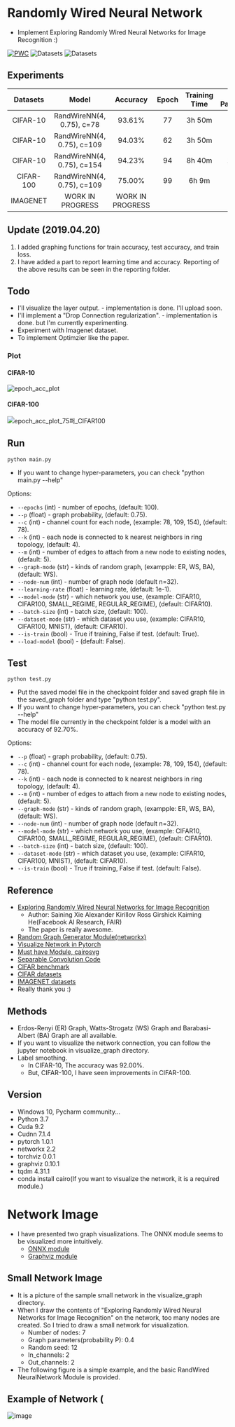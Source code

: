 # Randomly Wired Neural Network
- Implement Exploring Randomly Wired Neural Networks for Image Recognition :)

[![PWC](https://img.shields.io/endpoint.svg?url=https://paperswithcode.com/badge/exploring-randomly-wired-neural-networks-for/image-classification-imagenet-image-reco)](https://paperswithcode.com/sota/image-classification-imagenet-image-reco?p=exploring-randomly-wired-neural-networks-for) ![Datasets](https://img.shields.io/badge/Dataset-CIFAR--10-brightgreen.svg) ![Datasets](https://img.shields.io/badge/Dataset-CIFAR--100-green.svg)

## Experiments
| Datasets | Model | Accuracy | Epoch | Training Time | Model Parameters |
| :---: | :---: | :---: | :---: | :---: | :---: |
CIFAR-10 | RandWireNN(4, 0.75), c=78 | 93.61% | 77 | 3h 50m | 4.75M
CIFAR-10 | RandWireNN(4, 0.75), c=109 | 94.03% | 62 | 3h 50m | 8.93M
CIFAR-10 | RandWireNN(4, 0.75), c=154 | 94.23% | 94 | 8h 40m | 17.31M
CIFAR-100 | RandWireNN(4, 0.75), c=109 | 75.00% | 99 | 6h 9m | 9.04M
IMAGENET | WORK IN PROGRESS | WORK IN PROGRESS

## Update (2019.04.20)
1. I added graphing functions for train accuracy, test accuracy, and train loss.
2. I have added a part to report learning time and accuracy. Reporting of the above results can be seen in the reporting folder.

## Todo
  - I'll visualize the layer output. - implementation is done. I'll upload soon.
  - I'll implement a "Drop Connection regularization". - implementation is done. but I'm currently experimenting.
  - Experiment with Imagenet dataset.
  - To implement Optimzier like the paper.

### Plot
#### CIFAR-10
![epoch_acc_plot](https://user-images.githubusercontent.com/22078438/56496272-aeafb900-6533-11e9-832d-c2d30ec36d45.png)

#### CIFAR-100
![epoch_acc_plot_75퍼_CIFAR100](https://user-images.githubusercontent.com/22078438/56633036-745f2c80-6697-11e9-867c-528ac280b588.png)


## Run
```
python main.py
```
- If you want to change hyper-parameters, you can check "python main.py --help"

Options:
- `--epochs` (int) - number of epochs, (default: 100).
- `--p` (float) - graph probability, (default: 0.75).
- `--c` (int) - channel count for each node, (example: 78, 109, 154), (default: 78).
- `--k` (int) - each node is connected to k nearest neighbors in ring topology, (default: 4).
- `--m` (int) - number of edges to attach from a new node to existing nodes, (default: 5).
- `--graph-mode` (str) - kinds of random graph, (exampple: ER, WS, BA), (default: WS).
- `--node-num` (int) - number of graph node (default n=32).
- `--learning-rate` (float) - learning rate, (default: 1e-1).
- `--model-mode` (str) - which network you use, (example: CIFAR10, CIFAR100, SMALL_REGIME, REGULAR_REGIME), (default: CIFAR10).
- `--batch-size` (int) - batch size, (default: 100).
- `--dataset-mode` (str) - which dataset you use, (example: CIFAR10, CIFAR100, MNIST), (default: CIFAR10).
- `--is-train` (bool) - True if training, False if test. (default: True).
- `--load-model` (bool) - (default: False).

## Test
```
python test.py
```
- Put the saved model file in the checkpoint folder and saved graph file in the saved_graph folder and type "python test.py".
- If you want to change hyper-parameters, you can check "python test.py --help"
- The model file currently in the checkpoint folder is a model with an accuracy of 92.70%.

Options:
- `--p` (float) - graph probability, (default: 0.75).
- `--c` (int) - channel count for each node, (example: 78, 109, 154), (default: 78).
- `--k` (int) - each node is connected to k nearest neighbors in ring topology, (default: 4).
- `--m` (int) - number of edges to attach from a new node to existing nodes, (default: 5).
- `--graph-mode` (str) - kinds of random graph, (exampple: ER, WS, BA), (default: WS).
- `--node-num` (int) - number of graph node (default n=32).
- `--model-mode` (str) - which network you use, (example: CIFAR10, CIFAR100, SMALL_REGIME, REGULAR_REGIME), (default: CIFAR10).
- `--batch-size` (int) - batch size, (default: 100).
- `--dataset-mode` (str) - which dataset you use, (example: CIFAR10, CIFAR100, MNIST), (default: CIFAR10).
- `--is-train` (bool) - True if training, False if test. (default: False).

## Reference
- [Exploring Randomly Wired Neural Networks for Image Recognition](https://arxiv.org/pdf/1904.01569.pdf)
  - Author: Saining Xie Alexander Kirillov Ross Girshick Kaiming He(Facebook AI Research, FAIR)
  - The paper is really awesome.
- [Random Graph Generator Module(networkx)](https://networkx.github.io/documentation/networkx-1.10/reference/generators.html)
- [Visualize Network in Pytorch](https://github.com/szagoruyko/pytorchviz)
- [Must have Module, cairosvg](https://cairosvg.org/)
- [Separable Convolution Code](https://github.com/tstandley/Xception-PyTorch/blob/master/xception.py)
- [CIFAR benchmark](https://github.com/kuangliu/pytorch-cifar)
- [CIFAR datasets](https://www.cs.toronto.edu/~kriz/cifar.html)
- [IMAGENET datasets](http://www.image-net.org/)
- Really thank you :)

## Methods
- Erdos-Renyi (ER) Graph, Watts-Strogatz (WS) Graph and Barabasi-Albert (BA) Graph are all available.
- If you want to visualize the network connection, you can follow the jupyter notebook in visualize_graph directory.
- Label smoothing.
  - In CIFAR-10, The accuracy was 92.00%.
  - But, CIFAR-100, I have seen improvements in CIFAR-100.

## Version
- Windows 10, Pycharm community...
- Python 3.7
- Cuda 9.2
- Cudnn 7.1.4
- pytorch 1.0.1
- networkx 2.2
- torchviz 0.0.1
- graphviz 0.10.1
- tqdm 4.31.1
- conda install cairo(If you want to visualize the network, it is a required module.)

# Network Image
- I have presented two graph visualizations. The ONNX module seems to be visualized more intuitively.
  - [ONNX module](https://github.com/leaderj1001/RandWireNN/tree/master/visualize_graph/ONNX_module)
  - [Graphviz module](https://github.com/leaderj1001/RandWireNN/tree/master/visualize_graph/graphviz_module)

## Small Network Image
- It is a picture of the sample small network in the visualize_graph directory.
- When I draw the contents of "Exploring Randomly Wired Neural Networks for Image Recognition" on the network, too many nodes are created. So I tried to draw a small network for visualization.
  - Number of nodes: 7
  - Graph parameters(probability P): 0.4
  - Random seed: 12
  - In_channels: 2
  - Out_channels: 2
- The following figure is a simple example, and the basic RandWired NeuralNetwork Module is provided.

## Example of Network (
![image](https://user-images.githubusercontent.com/22078438/55872389-d1eb7780-5bc7-11e9-95a6-7e053cefd1be.png)
